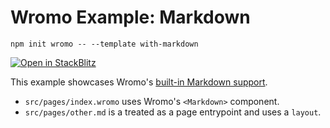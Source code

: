 # Wromo Example: Markdown

```
npm init wromo -- --template with-markdown
```

[![Open in StackBlitz](https://developer.stackblitz.com/img/open_in_stackblitz.svg)](https://stackblitz.com/github/Wromo/wromo/tree/latest/examples/with-markdown)

This example showcases Wromo's [built-in Markdown support](https://docs.wromo.build/en/guides/markdown-content/).

- `src/pages/index.wromo` uses Wromo's `<Markdown>` component.
- `src/pages/other.md` is a treated as a page entrypoint and uses a `layout`.
